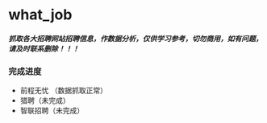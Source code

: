 # what_job


#### *抓取各大招聘网站招聘信息，作数据分析，仅供学习参考，切勿商用，如有问题，请及时联系删除！！！*



### 完成进度

 - 前程无忧 （数据抓取正常）
 - 猎聘（未完成）
 - 智联招聘（未完成）

